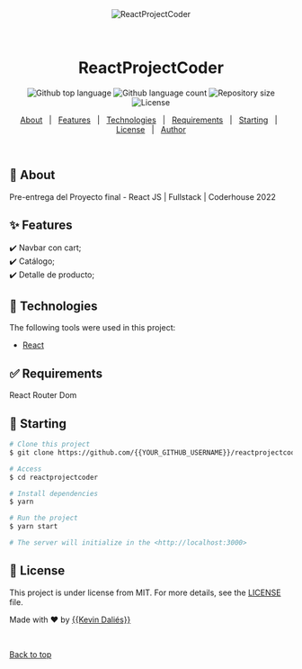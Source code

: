 <div align="center" id="top"> 
  <img src="./.github/app.gif" alt="ReactProjectCoder" />

  &#xa0;

  <!-- <a href="https://reactprojectcoder.netlify.app">Demo</a> -->
</div>

<h1 align="center">ReactProjectCoder</h1>

<p align="center">
  <img alt="Github top language" src="https://img.shields.io/github/languages/top/{{YOUR_GITHUB_USERNAME}}/reactprojectcoder?color=56BEB8">

  <img alt="Github language count" src="https://img.shields.io/github/languages/count/{{YOUR_GITHUB_USERNAME}}/reactprojectcoder?color=56BEB8">

  <img alt="Repository size" src="https://img.shields.io/github/repo-size/{{YOUR_GITHUB_USERNAME}}/reactprojectcoder?color=56BEB8">

  <img alt="License" src="https://img.shields.io/github/license/{{YOUR_GITHUB_USERNAME}}/reactprojectcoder?color=56BEB8">

  <!-- <img alt="Github issues" src="https://img.shields.io/github/issues/{{YOUR_GITHUB_USERNAME}}/reactprojectcoder?color=56BEB8" /> -->

  <!-- <img alt="Github forks" src="https://img.shields.io/github/forks/{{YOUR_GITHUB_USERNAME}}/reactprojectcoder?color=56BEB8" /> -->

  <!-- <img alt="Github stars" src="https://img.shields.io/github/stars/{{YOUR_GITHUB_USERNAME}}/reactprojectcoder?color=56BEB8" /> -->
</p>

<!-- Status -->

<!-- <h4 align="center"> 
	🚧  ReactProjectCoder 🚀 Under construction...  🚧
</h4> 

<hr> -->

<p align="center">
  <a href="#dart-about">About</a> &#xa0; | &#xa0; 
  <a href="#sparkles-features">Features</a> &#xa0; | &#xa0;
  <a href="#rocket-technologies">Technologies</a> &#xa0; | &#xa0;
  <a href="#white_check_mark-requirements">Requirements</a> &#xa0; | &#xa0;
  <a href="#checkered_flag-starting">Starting</a> &#xa0; | &#xa0;
  <a href="#memo-license">License</a> &#xa0; | &#xa0;
  <a href="https://github.com/{{YOUR_GITHUB_USERNAME}}" target="_blank">Author</a>
</p>

<br>

## :dart: About ##

Pre-entrega del Proyecto final - React JS | Fullstack | Coderhouse 2022

## :sparkles: Features ##

:heavy_check_mark: Navbar con cart;\
:heavy_check_mark: Catálogo;\
:heavy_check_mark: Detalle de producto;

## :rocket: Technologies ##

The following tools were used in this project:

- [React](https://pt-br.reactjs.org/)

## :white_check_mark: Requirements ##

React Router Dom

## :checkered_flag: Starting ##

```bash
# Clone this project
$ git clone https://github.com/{{YOUR_GITHUB_USERNAME}}/reactprojectcoder

# Access
$ cd reactprojectcoder

# Install dependencies
$ yarn

# Run the project
$ yarn start

# The server will initialize in the <http://localhost:3000>
```

## :memo: License ##

This project is under license from MIT. For more details, see the [LICENSE](LICENSE.md) file.


Made with :heart: by <a href="https://github.com/firewall-91" target="_blank">{{Kevin Daliés}}</a>

&#xa0;

<a href="#top">Back to top</a>
